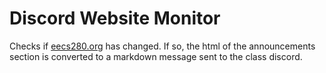 # Discord Website Monitor

Checks if [eecs280.org](https://eecs280.org) has changed. If so, the html of the announcements section is converted to a markdown message sent to the class discord. 